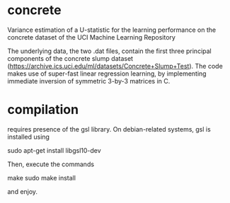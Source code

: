 # concrete
Variance estimation of a U-statistic for the learning performance on the concrete dataset of the UCI Machine Learning Repository


The underlying data, the two .dat files, contain the first three principal components of the concrete slump dataset (https://archive.ics.uci.edu/ml/datasets/Concrete+Slump+Test).
The code makes use of super-fast linear regression learning, by implementing immediate inversion of symmetric 3-by-3 matrices in C.


# compilation
requires presence of the gsl library. On debian-related systems, gsl is installed using

sudo apt-get install libgsl10-dev

Then, execute the commands

make
sudo make install

and enjoy.
